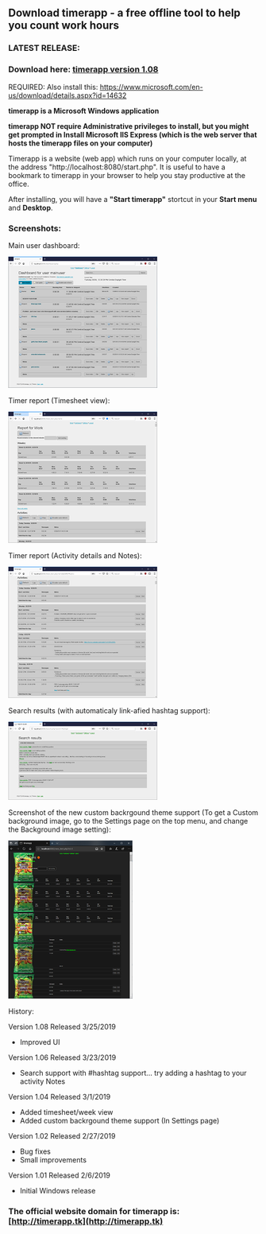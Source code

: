 ## Download timerapp - a free offline tool to help you count work hours

### LATEST RELEASE:

### Download here: [timerapp version 1.08](https://github.com/andreizilla/timerapp/raw/master/timerapp.msi)

REQUIRED: Also install this: https://www.microsoft.com/en-us/download/details.aspx?id=14632 

**timerapp is a Microsoft Windows application**

**timerapp NOT require Administrative privileges to install, but you might get prompted in Install Microsoft IIS Express (which is the web server that hosts the timerapp files on your computer)**

Timerapp is a website (web app) which runs on your computer locally, at the address "http://localhost:8080/start.php". It is useful to have a bookmark to timerapp in your browser to help you stay productive at the office.

After installing, you will have a **"Start timerapp"** stortcut in your **Start menu** and **Desktop**.

### Screenshots:

Main user dashboard:

<img src="https://raw.githubusercontent.com/andreizilla/timerapp/master/timerapp-dashboard.png" />

Timer report (Timesheet view):

<img src="https://raw.githubusercontent.com/andreizilla/timerapp/master/timerapp-report.png" />

Timer report (Activity details and Notes):

<img src="https://raw.githubusercontent.com/andreizilla/timerapp/master/timerapp-report2.png" />

Search results (with automaticaly link-afied hashtag support):

<img src="https://raw.githubusercontent.com/andreizilla/timerapp/master/timerapp-search.png" />

Screenshot of the new custom backrgound theme support (To get a Custom background image, go to the Settings page on the top menu, and change the Background image setting):

<img src="https://raw.githubusercontent.com/andreizilla/timerapp/master/timerapp_report_small.png" />

History:

Version 1.08 Released 3/25/2019
- Improved UI

Version 1.06 Released 3/23/2019
- Search support with #hashtag support... try adding a hashtag to your activity Notes

Version 1.04 Released 3/1/2019
- Added timesheet/week view
- Added custom backrgound theme support (In Settings page)

Version 1.02 Released 2/27/2019
- Bug fixes
- Small improvements

Version 1.01 Released 2/6/2019
- Initial Windows release


### The official website domain for timerapp is: [http://timerapp.tk](http://timerapp.tk)
